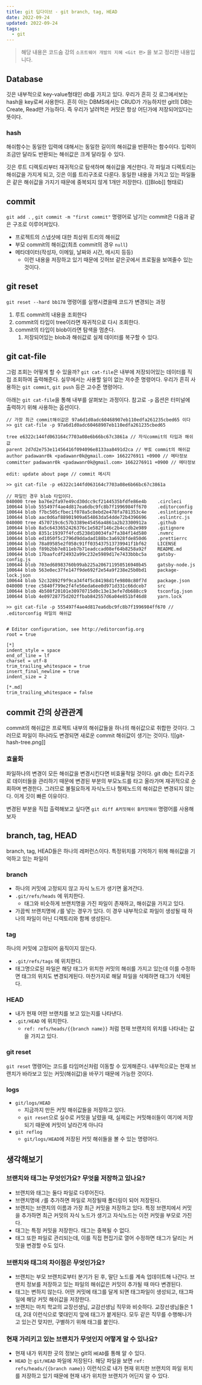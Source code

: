 ```yaml
---
title: git 딥다이브 - git branch, tag, HEAD
date: 2022-09-24
updated: 2022-09-24
tags:
  - git
---
```



> 해당 내용은  코드숨 강의 `소프트웨어 개발의 지혜 <Git 편>` 을 보고 정리한 내용입니다.


## Database
깃은 내부적으로 key-value형태인 db를 가지고 있다. 우리가 흔히 깃 로그에서보는 hash을 key로써 사용한다. 흔히 아는 DBMS에서는 CRUD가 가능하지만 git의 DB는 Create, Read만 가능하다. 즉 우리가 날려먹은 커밋은 항상 어딘가에 저장되어있다는 뜻이다.

### hash
해쉬함수는 동일한 입력에 대해서는 동일한 길이의 해쉬값을 반환하는 함수이다. 입력이 조금만 달라도 반환되는 해쉬값은 크게 달라질 수 있다.

깃은 루트 디렉토리부터 재귀적으로 탐색하며 해쉬값을 계산한다. 각 파일과 디렉토리는 해쉬값을 가지게 되고, 깃은 이를 트리구조로 다룬다. 동일한 내용을 가지고 있는 파일들은 같은 해쉬값을 가지기 때문에 중복되지 않게 1개만 저장한다. ([[Blob]] 형태로)


## commit
 `git add .` ,  `git commit -m "first commit"`  명령어로 남기는 commit은 다음과 같은 구조로 이루어져있다.
-   프로젝트의 스냅샷에 대한 최상위 트리의 해쉬값
-   부모 commit의 해쉬값(최초 commit의 경우 `null`)
-   메타데이터(작성자, 이메일, 날짜와 시간, 메시지 등등)
	- 이런 내용을 저장하고 있기 때문에 깃허브 같은곳에서 프로필을 보여줄수 있는것이다.

## git reset
 `git reset --hard bb178` 명령어를 실행시켰을때 코드가 변경되는 과정
 1. 루트 commit의 내용을 조회한다
 2. commit의 타입이 tree이라면 재귀적으로 다시 조회한다.
 3. commit의 타입이 blob이라면 탐색을 멈춘다.
	 1. 저장되어있는 blob과 해쉬값로 실제 데이터를 복구할 수 있다.

## git cat-file
그럼 조회는 어떻게 할 수 있을까?
`git cat-file`은 내부에 저장되어있는 데이터를 직접 조회하여 출력해준다. 실무에서는 사용할 일이 없는 저수준 명령어다. 우리가 흔히 사용하는 `git commit`, `git push` 등은 고수준 명령어다.

아래는 `git cat-file`을 통해 내부를 살펴보는 과정이다.  참고로 `-p` 옵션은 터미널에 출력하기 위해 사용하는 옵션이다.

```
// 가장 최근 commit해쉬값은 97a6d1d0adc60468907eb110edfa261235cbed65 이다
>> git cat-file -p 97a6d1d0adc60468907eb110edfa261235cbed65

tree e6322c144fd063164c7703a08e6b66bc67c3861a // 자식commit의 타입과 해쉬값
parent 2d7d2e753e11456416f094096e8133aa8491d2ca // 부토 commit의 해쉬값
author padawanr0k <padawanr0k@gmail.com> 1662276911 +0900 // 메타정보
committer padawanr0k <padawanr0k@gmail.com> 1662276911 +0900 // 메타정보

edit: update about page // commit 메시지
```

```
>> git cat-file -p e6322c144fd063164c7703a08e6b66bc67c3861a

// 파일인 경우 blob 타입이다.
040000 tree ba76e2fa97e49cd30dcc9cf2144535bfdfe86e4b	.circleci
100644 blob 555497f4ae4d817ea6dbc9fc8b7f1996984ff670	.editorconfig
100644 blob f7bc505cfbec1f078a5c8ebd2e478fa781353c4e	.eslintignore
100644 blob aac0d6af88901909a654863da54dde72b4396696	.eslintrc.js
040000 tree 4570719c6c57b3389e45456a4861a2b23300912a	.github
100644 blob 8a5c6433652426376c1e582f146c2b4ccdb2e989	.gitignore
100644 blob 8351c19397f4fcd5238d10034fa7fa384f14d580	.nvmrc
100644 blob ed1050f5c2796d9ddadad188bc3a6928fde850d6	.prettierrc
100644 blob 78a89585e2f058c91ff035437513739941f1bf62	LICENSE
100644 blob f89b2bb7e811eb7b71eadccad08ef64b8258a92f	README.md
100644 blob 17baafcdf24932a99c232e5989d17e7433bbbc5a	gatsby-config.js
100644 blob 703ed68983760b99ab225a206711950516940b45	gatsby-node.js
100644 blob 563e0ec37fe147f9de692f2e54a9f238e25b0bd1	package-lock.json
100644 blob 52c32892f9f9ca34f4f5c84198d1fe9808c80f7d	package.json
040000 tree c5840f799e2f4fe56eda6ee0d971d331c66dceb7	src
100644 blob 4b508f20101e30970715d0c13e13efe7db688cc9	tsconfig.json
100644 blob 4e09728775d202ffbab842557d6a04e851bf46d8	yarn.lock
```

```
>> git cat-file -p 555497f4ae4d817ea6dbc9fc8b7f1996984ff670 // .editorconfig 파일의 해쉬값


# Editor configuration, see http://editorconfig.org
root = true

[*]
indent_style = space
end_of_line = lf
charset = utf-8
trim_trailing_whitespace = true
insert_final_newline = true
indent_size = 2

[*.md]
trim_trailing_whitespace = false
```


## commit 간의 상관관계
commit의 해쉬값은 프로젝트 내부의 해쉬값들을 하나의 해쉬값으로 취합한 것이다. 그러므로 파일이 하나라도 변경되면 새로운 commit 해쉬값이 생기는 것이다.
![[git-hash-tree.png]]
### 효율화
파일하나의 변경이 모든 해쉬값을 변경시킨다면 비효율적일 것이다. git db는 트리구조로 데이터들을 관리하기 때문에 변경된 부분의 부모노드를 타고 올라가며 재귀적으로 순회하며 변경한다. 그러므로 불필요하게 자식노드나 형제노드의 해쉬값은 변경되지 않는다. 이게 깃이 빠른 이유이다.

변경된 부분을 직접 출력해보고 싶다면 `git diff A커밋해쉬 B커밋해쉬` 명령어를 사용해보자


## branch, tag, HEAD
branch, tag, HEAD들은 하나의 레퍼런스이다. 특정위치를 기억하기 위해 해쉬값을 기억하고 있는 파일이

### branch
- 하나의 커밋에 고정되지 않고 자식 노드가 생기면 옮겨간다.
- `.git/refs/heads` 에 위치한다.
	-   태그와 비슷하게 브랜치명을 가진 파일이 존재하고, 해쉬값을 가지고 있다.
-   가끔씩 브랜치명에 `/`를 넣는 경우가 있다. 이 경우 내부적으로 파일이 생성될 때 하나의 파일이 아닌 디렉토리와 함께 생성된다.

### tag
하나의 커밋에 고정되어 움직이지 않는다.
-   `.git/refs/tags` 에 위치한다.
-   태그명으로된 파일은 해당 태그가 위치한 커밋의 해쉬를 가지고 있는데 이를 수정하면 태그의 위치도 변경되게된다. 마찬가지로 해달 파일을 삭제하면 태그가 삭제된다.

### HEAD
-   내가 현재 어떤 브랜치를 보고 있는지를 나타낸다.
-   `.git/HEAD` 에 위치한다.
	-   `ref: refs/heads/{{branch name}}` 처럼 현재 브랜치의 위치를 나타내는 값을 가지고 있다.

### git reset
`git reset` 명령어는 코드를 타임머신처럼 이동할 수 있게해준다. 내부적으로는 현재 브랜치가 바라보고 있는 커밋(해쉬값)을 바꾸기 때문에 가능한 것이다.

### logs
-   `git/logs/HEAD`
    -   지금까지 만든 커밋 해쉬값들을 저장하고 있다.
    -   `git reset`으로 실수로 커밋을 날렸을 때, 실제로는 커밋해쉬들이 여기에 저장되기 때문에 커밋이 날라간게 아니다
-   `git reflog`
    -   `git/logs/HEAD`에 저장된 커밋 해쉬들을 볼 수 있는 명령어다.

## 생각해보기

### **브랜치와 태그는 무엇인가요? 무엇을 저장하고 있나요?**
-   브랜치와 태그는 둘다 파일로 다루어진다.
-   브랜치명에 `/`를 추가하면 파일로 저장될때 폴더링이 되어 저장된다.
-   브랜치는 브랜치의 이름과 가장 최근 커밋을 저장하고 있다. 특정 브랜치에서 커밋을 추가하면 최근 커밋의 자식 노드가 생기고 자식노드는 이전 커밋을 부모로 가진다.
-   태그는 특정 커밋을 저장한다. 태그는 중복될 수 없다.
-   태그 또한 파일로 관리되는데, 이를 직접 편집기로 열어 수정하면 태그가 달리는 커밋을 변경할 수도 있다.

### **브랜치와 태그의 차이점은 무엇인가요?**
-   브랜치는 부모 브랜치로부터 분기가 된 후, 말단 노드를 계속 업데이트해 나간다. 브랜치 정보를 저장하고 있는 파일의 해쉬값은 커밋이 추가될 때 마다 변경된다.
-   태그는 변하지 않는다. 어떤 커밋에 태그를 달게 되면 태그파일이 생성되고, 태그파일에 해당 커밋 해쉬값을 저장한다.
-   브랜치는 마치 학교의 교장선생님, 교감선생님 직무와 비슷하다. 교장선생님들은 1대, 2대 이런식으로 몇대인지 앞에 태그가 붙게된다. 모두 같은 직무를 수행해나가고 있는건 맞지만, 구별하기 위해 태그를 붙인다.

### **현재 가리키고 있는 브랜치가 무엇인지 어떻게 알 수 있나요?**
-   현재 내가 위치한 곳의 정보는 git의 `HEAD`를 통해 알 수 있다.
-   `HEAD` 는 `git/HEAD` 파일에 저장된다. 해당 파일을 보면 `ref: refs/heads/{{branch name}}` 이런식으로 내가 현재 위치한 브랜치의 파일 위치를 저장하고 있기 때문에 현재 내가 위치한 브랜치가 어딘지 알 수 있다.